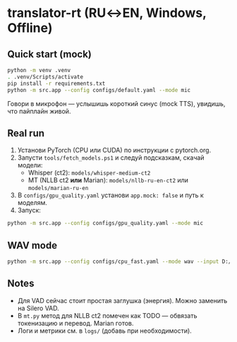 # translator-rt (RU↔EN, Windows, Offline)

## Quick start (mock)
```bash
python -m venv .venv
. .venv/Scripts/activate
pip install -r requirements.txt
python -m src.app --config configs/default.yaml --mode mic
```
Говори в микрофон — услышишь короткий синус (mock TTS), увидишь, что пайплайн живой.

## Real run
1. Установи PyTorch (CPU или CUDA) по инструкции с pytorch.org.
2. Запусти `tools/fetch_models.ps1` и следуй подсказкам, скачай модели:
   - Whisper (ct2): `models/whisper-medium-ct2`
   - MT (NLLB ct2 **или** Marian): `models/nllb-ru-en-ct2` или `models/marian-ru-en`
3. В `configs/gpu_quality.yaml` установи `app.mock: false` и путь к моделям.
4. Запуск:
```bash
python -m src.app --config configs/gpu_quality.yaml --mode mic
```

## WAV mode
```bash
python -m src.app --config configs/cpu_fast.yaml --mode wav --input D:/audio/sample_ru.wav
```

## Notes
- Для VAD сейчас стоит простая заглушка (энергия). Можно заменить на Silero VAD.
- В `mt.py` метод для NLLB ct2 помечен как TODO — обвязать токенизацию и перевод. Marian готов.
- Логи и метрики см. в `logs/` (добавь при необходимости).

